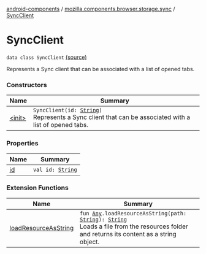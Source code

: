 [android-components](../../index.md) / [mozilla.components.browser.storage.sync](../index.md) / [SyncClient](./index.md)

# SyncClient

`data class SyncClient` [(source)](https://github.com/mozilla-mobile/android-components/blob/master/components/browser/storage-sync/src/main/java/mozilla/components/browser/storage/sync/RemoteTabsStorage.kt#L112)

Represents a Sync client that can be associated with a list of opened tabs.

### Constructors

| Name | Summary |
|---|---|
| [&lt;init&gt;](-init-.md) | `SyncClient(id: `[`String`](https://kotlinlang.org/api/latest/jvm/stdlib/kotlin/-string/index.html)`)`<br>Represents a Sync client that can be associated with a list of opened tabs. |

### Properties

| Name | Summary |
|---|---|
| [id](id.md) | `val id: `[`String`](https://kotlinlang.org/api/latest/jvm/stdlib/kotlin/-string/index.html) |

### Extension Functions

| Name | Summary |
|---|---|
| [loadResourceAsString](../../mozilla.components.support.test.file/kotlin.-any/load-resource-as-string.md) | `fun `[`Any`](https://kotlinlang.org/api/latest/jvm/stdlib/kotlin/-any/index.html)`.loadResourceAsString(path: `[`String`](https://kotlinlang.org/api/latest/jvm/stdlib/kotlin/-string/index.html)`): `[`String`](https://kotlinlang.org/api/latest/jvm/stdlib/kotlin/-string/index.html)<br>Loads a file from the resources folder and returns its content as a string object. |
